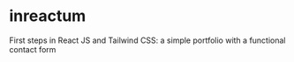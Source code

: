 # inreactum
First steps in React JS and Tailwind CSS: a simple portfolio with a functional contact form 
